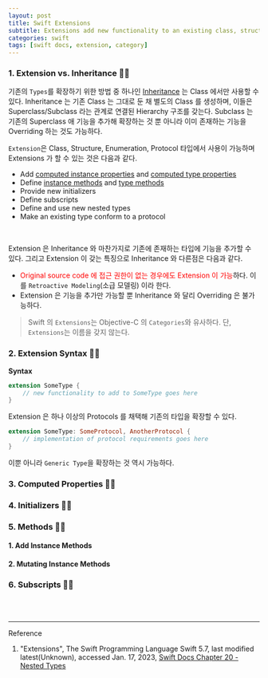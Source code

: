 ```yaml
---
layout: post
title: Swift Extensions
subtitle: Extensions add new functionality to an existing class, structure, enumeration, or protocol type.
categories: swift
tags: [swift docs, extension, category]
---
```


### 1. Extension vs. Inheritance 👩‍💻

기존의 `Types`를 확장하기 위한 방법 중 하나인 [Inheritance](http://localhost:4000/swift/2022/11/29/inheritance.html) 
는 Class 에서만 사용할 수 있다.
Inheritance 는 기존 Class 는 그대로 둔 채 별도의 Class 를 생성하며, 이들은 Superclass/Subclass 라는 관계로 연결된 Hierarchy 
구조를 갖는다. Subclass 는 기존의 Superclass 애 기능을 추가해 확장하는 것 뿐 아니라 이미 존재하는 기능을 Overriding 하는 것도 가능하다.

`Extension`은 Class, Structure, Enumeration, Protocol 타입에서 사용이 가능하며 Extensions 가 할 수 있는 것은 다음과 같다.

- Add [computed instance properties][Computed Instance Properties] and [computed type properties][Computed Type Properties]
- Define [instance methods][instance methods] and [type methods][type methods]
- Provide new initializers
- Define subscripts
- Define and use new nested types
- Make an existing type conform to a protocol

<br>

Extension 은 Inheritance 와 마찬가지로 기존에 존재하는 타입에 기능을 추가할 수 있다. 그리고 Extension 이 갖는 특징으로 Inheritance 
와 다른점은 다음과 같다.

- <span style="color: red;">Original source code 에 접근 권한이 없는 경우에도 Extension 이 가능</span>하다. 
  이를 `Retroactive Modeling`(소급 모델링) 이라 한다.
- Extension 은 기능을 추가만 가능할 뿐 Inheritance 와 달리 Overriding 은 불가능하다.

> Swift 의 `Extensions`는 Objective-C 의 `Categories`와 유사하다. 단, `Extensions`는 이름을 갖지 않는다.

### 2. Extension Syntax 👩‍💻

__Syntax__

```swift
extension SomeType {
    // new functionality to add to SomeType goes here
}
```

Extension 은 하나 이상의 Protocols 를 채택해 기존의 타입을 확장할 수 있다.

```swift
extension SomeType: SomeProtocol, AnotherProtocol {
    // implementation of protocol requirements goes here
}
```

이뿐 아니라 `Generic Type`을 확장하는 것 역시 가능하다.

### 3. Computed Properties 👩‍💻

### 4. Initializers 👩‍💻

### 5. Methods 👩‍💻

#### 1. Add Instance Methods

#### 2. Mutating Instance Methods

### 6. Subscripts 👩‍💻


<br><br>

---
Reference

1. "Extensions", The Swift Programming Language Swift 5.7, last modified latest(Unknown), accessed Jan. 17, 2023, [Swift Docs Chapter 20 - Nested Types](https://docs.swift.org/swift-book/LanguageGuide/Extensions.html)


[Computed Instance Properties]:http://localhost:4000/swift/2022/11/22/properties.html#h-2-computed-properties-
[Computed Type Properties]:http://localhost:4000/swift/2022/11/22/properties.html#h-6-type-properties-
[instance methods]:http://localhost:4000/swift/2022/11/27/methods.html#h-2-instance-methods-
[type methods]:http://localhost:4000/swift/2022/11/27/methods.html#h-3-type-methods-
